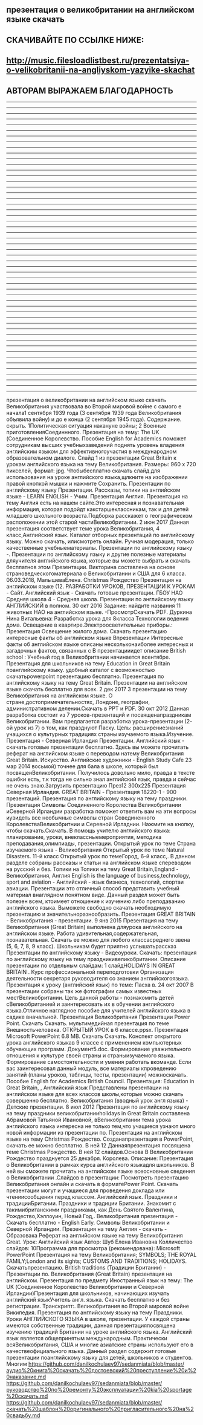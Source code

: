 презентация о великобритании на английском языке скачать
--------------------------------------------------
СКАЧИВАЙТЕ ПО ССЫЛКЕ НИЖЕ:
--------------------------------------------------
http://music.filesloadlistbest.ru/prezentatsiya-o-velikobritanii-na-angliyskom-yazyike-skachat
--------------------------------------------------
АВТОРАМ ВЫРАЖАЕМ БЛАГОДАРНОСТЬ
--------------------------------------------------
--------------------------------------------------
--------------------------------------------------
--------------------------------------------------
--------------------------------------------------
--------------------------------------------------
--------------------------------------------------
--------------------------------------------------
--------------------------------------------------
--------------------------------------------------
--------------------------------------------------
--------------------------------------------------
--------------------------------------------------
--------------------------------------------------
--------------------------------------------------
--------------------------------------------------
--------------------------------------------------
--------------------------------------------------
--------------------------------------------------
--------------------------------------------------
--------------------------------------------------
--------------------------------------------------
--------------------------------------------------
--------------------------------------------------
--------------------------------------------------
--------------------------------------------------
--------------------------------------------------
--------------------------------------------------
--------------------------------------------------
--------------------------------------------------
--------------------------------------------------
--------------------------------------------------
--------------------------------------------------
--------------------------------------------------
--------------------------------------------------
--------------------------------------------------
--------------------------------------------------
--------------------------------------------------
--------------------------------------------------
--------------------------------------------------
--------------------------------------------------
--------------------------------------------------
--------------------------------------------------
--------------------------------------------------
--------------------------------------------------
--------------------------------------------------
--------------------------------------------------
--------------------------------------------------
--------------------------------------------------
--------------------------------------------------
--------------------------------------------------
--------------------------------------------------
--------------------------------------------------
презентация о великобритании на английском языке скачать Великобритания участвовала во Второй мировой войне с самого е начала1 сентября 1939 года (3 сентября 1939 года Великобритания объявила войну) и до е конца (2 сентября 1945 года). Содержание. скрыть. 1Политическая ситуация накануне войны; 2 Военные приготовленияСоединнного. Презентация на тему: The UK (Соединенное Королевство. Пособие English for Academics поможет сотрудникам высших учебныхзаведений поднять уровень владения английским языком для эффективногоучастия в международном образовательном диалоге. Слайд 1 из презентации Great Britain к урокам английского языка на тему Великобритания. Размеры: 960 х 720 пикселей, формат: jpg. Чтобыбесплатно скачать слайд для использования на уроке английского языка,щлкните на изображении правой кнопкой мышки и нажмите Сохранить. Презентации по английскому языку  Презентации. Рассказы, топики на английском языке - LEARN ENGLISH - Учим. Презентация Англия. Презентация на тему Англия есть на нашем сайте.Это интересная и познавательная информация, которая подойдт какстаршеклассникам, так и для детей младшего школьного возраста.Подборка расскажет о географическом расположении этой старой частиВеликобритании. 2 июн 2017  Данная презентация соответствует теме урока Великобритания, 4 класс,Английский язык. Каталог отборных презентаций по английскому языку. Можно скачать, илисмотреть онлайн. Ручная модерация, только качественные учебныематериалы.
Презентации по английскому языку -. Презентации по английскому языку и другие полезные материалы дляучителя английского языка, которые вы можете выбрать и скачать бесплатнов этом  Презентации. Викторина составлена на основе страноведческогоматериала о Великобритании и США для 6 класса. 06.03.2018, МалышеваЕлена. Christmas  Рождество  Презентация на английском языке (12. РАЗРАБОТКИ УРОКОВ, ПРЕЗЕНТАЦИИ К УРОКАМ - Сайт. Английский язык - Скачать готовые презентации. ГБОУ НАО Средняя школа  4 - Средняя школа. Презентации по английскому языку  АНГЛИЙСКИЙ в полном. 30 окт 2016  Задание: найдите названия 11 животных НАО на английском языке. -ПросмотрСкачать PDF. Дуркина Нина Витальевна: Разработка урока для 8класса Технологии ведения дома. Освещение в квартире.Электроосветительные приборы.: Презентация Освещение жилого дома. Скачать презентацию интересные факты об английском языке Впрезентации Интересные факты об английском языке описаны нескольконаиболее интересных и загадочных фактов, связанных с  В презентацииидет описание British school : Учебный год в Великобритании начинается всентябре.
Презентация для школьников на тему Education in Great Britain поанглийскому языку.   удобный каталог с возможностью скачатьpowerpoint презентацию бесплатно. Презентация по английскому языку на тему Great Britain. Презентации на английском языке скачать бесплатно для всех. 2 дек 2017  3 презентации на тему Великобритания на английском языке. О стране,достопримечательностях, Лондоне, географии, административном делении.Скачать в PPT и PDF. 30 окт 2012  Данная разработка состоит из 7 уроков-презентаций и посвященапраздникам Великобритании. Вам предлагается разработка урока-презентации (2-ой урок из 7) о том, как празднуют Пасху. Цель: расширениезнаний учащихся о культурных традициях страны изучаемого языка.Изучение. Презентация - Северная Ирландия  Презентации. Английский язык - скачать готовые презентации бесплатно. Здесь вы можете прочитать реферат на английском языке с переводом натему Великобритания Great Britain. Искусство. Английские художники - English Study Cafe
23 мар 2014   восьмой) точнее для бала в школе, который был посвященВеликобритании. Получилось довольно мило, правда в тексте ошибки есть, т.к тогда не сильно знал английский язык, правда и сейчас не очень знаю.Загрузить презентацию  През12 300x225 Презентация Северная Ирландия. GREAT BRITAIN - Презентация 18220-1 - 900 презентаций. Презентация по английскому языку на тему праздники. Презентация Символы Соединенного Королества Великобритании иСеверной Ирландии  разработка поможет ответить вам на эти вопросы иувидеть все необычные символы стран Совединенного КоролевстваВеликобритнии и Серевной Ирладнии. Нажмите на кнопку, чтобы скачать.Скачать. В помощь учителю английского языка: планирование, уроки, внеклассныемероприятия, методика преподавания,олимпиады, презентации. Открытый урок по теме Страна изучаемого языка - Великобритания Открытый урок по теме Natural Disasters. 11-й класс  Открытый урок по темеГород, 6-й класс,. В данном разделе собраны рассказы и статьи на английском языке спереводом на русский и без. Топики на  Топики на тему Great Britain,England - Великобритания, Англия  English is the language of business,technology, sport and aviation - Английский - язык бизнеса, технологий, спортаи авиации. Презентации  это отличный способ представить учебный материал внаглядном понятном виде. Данный раздел может быть полезен всем, ктоимеет отношение к изучению либо преподаванию английского языка. Выможете свободно скачать необходимую презентацию и значительноразнообразить. Презентация GREAT BRITAIN - Великобритания - презентации. 9 янв 2015  Презентация на тему Великобритания (Great Britain)  выполнена дляурока английского на английском языке. Работа удивительная,содержательная, познавательная. Скачать ее можно для любого классасреднего звена (5, 6, 7, 8, 9 класс). Школьникам будет приятно услышатьрассказ
Презентации по английскому языку - Видеоуроки. Скачать: презентация по английскому языку на тему  праздникивеликобритании.  Описание презентации по отдельным слайдам: 1 слайдHOLIDAYS IN GREAT BRITAIN . Курс профессиональной переподготовки Организация деятельности секретаря руководителя со знанием английскогоязыка. Презентация к уроку (английский язык) по теме: Пасха в. 24 окт 2007  В презентации собраны так же фотографии самых известных местВеликобритании. Цель данной работы - познакомить детей сВеликобританией и заинтересовать их в обучении английского языка.Отличное наглядное пособие для учителей английского языка в садике вначальной. Презентация Великобритания  Презентации Power Point. Скачать  Скачать. мультимедийная презентация по теме Внешностьчеловека. ОТКРЫТЫЙ УРОК в 6 классе.ppsx. Презентация Microsoft PowerPoint 6.8 MB. Скачать  Скачать. Конспект открытого урока английского языкав 9 классе с применением компьютерных обучающих программ. Документ5.doc. Формирование уважительного отношения к культуре своей страны и страныизучаемого языка. Формирование самостоятельности и умения работать вкоманде. Если вас заинтересовал данный модуль, все материалы кпроведению занятий (планы уроков, таблицы, тесты, презентации) можноскачать. Пособие English for Academics  British Council. Презентация: Education in Great Britain, , Английский язык
Представлены презентации на английском языке для всех классов школы,которые можно скачать совершенно бесплатно. Великобритания (вводный урок англ языка) - Детские презентации. 8 июл 2012  Презентация по английскому языку на тему праздники великобританииholidays in Great Britain составлена Абрамовой Татьяной Ивановной,  вВеликобритании  тема урока английского языка интересна не только тем,что учащиеся узнают много новой информации из презентации по. Презентация на английском языке на тему Christmas  Рождество. Созданапрезентация в PowerPoint, скачать ее можно бесплатно. В ней 12  Даннаяпрезентация посвящена теме Christmas  Рождество. В ней 12 слайдов.Основа  В Великобритании Рождество празднуется 25 декабря. Королева. Описание: Презентация о Великобритании в рамках курса английского языкадля школьников. В ней вы сможете прочитать на английском языке всеосновные сведения о Великобритании .Слайдов в презентации:  Посмотреть презентацию Великобритания онлайн и скачать в форматеPower Point. Скачать презентации могут и учащиеся для проведения доклада или чтениисообщения перед классом.  Английский язык. Праздники и традицииБритании. Праздники и традиции Британии. Знакомит с такимибританскими праздниками, как День Святого Валентина, Рождество,Хэллоуин, Новый Год,. Великобритания презентация - Скачать бесплатно - English Early. Символы Великобритании и Северной Ирландии. Презентация на тему Англия - скачать - Образовака
Реферат на английском языке на тему Великобритания Great. Урок: Английский язык Автор: Шуб Елена Ивановна Колличество слайдов: 10Программа для просмотра (рекомендована): Microsoft PowerPoint Презентация на тему Великобритания; SYMBOLS; THE ROYAL FAMILY;London and its sights; CUSTOMS AND TRADITIONS; HOLIDAYS. Скачатьпрезентацию. British traditions (Традиции Британии) - Презентации по. Великобритания (Great Britain)  презентация на английском. Презентация по предмету Иностранный язык на тему: The UK (Соединенное Королевство Великобритании и Северной Ирландии)Презентация для школьников, начинающих изучать английский языкУчитель англ. языка. Скачать бесплатно и без регистрации.  Транскрипт:. Великобритания во Второй мировой войне  Википедия. Презентация по английскому языку на тему  Праздники. Уроки АНГЛИЙСКОГО ЯЗЫКА в школе, презентации. У каждой страны имеются собственные традиции, данная презентацияпосвящена изучению традиций Британии на уроке английского языка.
Английский язык является общепринятым международным. Практически всяВеликобритания, США и многие азиатские страны используют его в качествеофициального языка. Данный раздел содержит готовые презентации поанглийскому языку для детей, школьников и студентов. Многим
https://github.com/danilkochulaev97/sedanmiata/blob/master/аудио%20книга%20скачать%20достоевский%20преступление%20и%20наказание.md
https://github.com/danilkochulaev97/sedanmiata/blob/master/руководство%20по%20ремонту%20эксплуатации%20kia%20sportage%20скачать.md
https://github.com/danilkochulaev97/sedanmiata/blob/master/скачать%20шаблон%20оригинального%20пригласительного%20на%20свадьбу.md